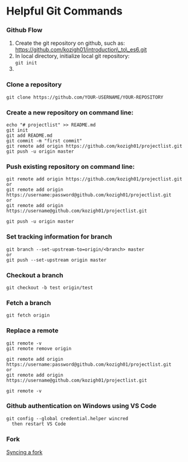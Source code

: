 # Helpful Git Commands

### Github Flow

1. Create the git repository on github, such as:  
    https://github.com/kozigh01/introduction\_to\_es6.git
2. In local directory, initialize local git repository:  
    `git init`
3. 
### Clone a repository

```text
git clone https://github.com/YOUR-USERNAME/YOUR-REPOSITORY
```

### Create a new repository on command line:

```text
echo "# projectlist" >> README.md
git init
git add README.md
git commit -m "first commit"
git remote add origin https://github.com/kozigh01/projectlist.git
git push -u origin master
```

### Push existing repository on command line:

```text
git remote add origin https://github.com/kozigh01/projectlist.git
or
git remote add origin https://username:password@github.com/kozigh01/projectlist.git
or
git remote add origin https://username@github.com/kozigh01/projectlist.git

git push -u origin master
```

### Set tracking information for branch

```text
git branch --set-upstream-to=origin/<branch> master
or
git push --set-upstream origin master
```

### Checkout a branch

```text
git checkout -b test origin/test
```

### Fetch a branch

```text
git fetch origin
```

### Replace a remote

```text
git remote -v
git remote remove origin

git remote add origin https://username:password@github.com/kozigh01/projectlist.git
or
git remote add origin https://username@github.com/kozigh01/projectlist.git

git remote -v
```

### Github authentication on Windows using VS Code

```text
git config --global credential.helper wincred
  then restart VS Code
```

### Fork

[Syncing a fork](https://help.github.com/articles/syncing-a-fork/)

